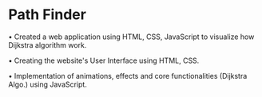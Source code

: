 # Path Finder
• Created a web application using HTML, CSS, JavaScript to visualize how Dijkstra algorithm work. 

• Creating the website's User Interface using HTML, CSS. 

• Implementation of animations, effects and core functionalities (Dijkstra Algo.) using JavaScript.

